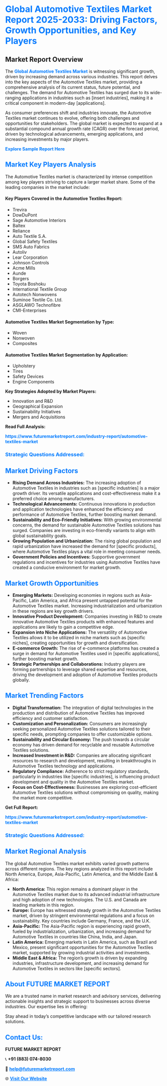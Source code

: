 <h1 style="color: #007BFF;">Global Automotive Textiles Market Report 2025-2033: Driving Factors, Growth Opportunities, and Key Players</h1>

<section id="overview">
<h2>Market Report Overview</h2>
<p>The <a href="https://www.futuremarketreport.com/industry-report/automotive-textiles-market" style="color: #007BFF; text-decoration: none;"><strong>Global Automotive Textiles Market</strong></a> is witnessing significant growth, driven by increasing demand across various industries. This report delves into the key aspects of the Automotive Textiles market, providing a comprehensive analysis of its current status, future potential, and challenges. The demand for Automotive Textiles has surged due to its wide-ranging applications in industries such as [insert industries], making it a critical component in modern-day [applications].</p>
<p>As consumer preferences shift and industries innovate, the Automotive Textiles market continues to evolve, offering both challenges and opportunities for stakeholders. The global market is expected to expand at a substantial compound annual growth rate (CAGR) over the forecast period, driven by technological advancements, emerging applications, and increasing investments by major players.</p>
</section>

<section id="overview">
<p><a href="https://www.futuremarketreport.com/request-sample/reportId=62485" style="color: #007BFF; text-decoration: none;"><strong>Explore Sample Report Here</strong></a></p>
</section>

<section id="key-players">
<h2 style="color: #007BFF;">Market Key Players Analysis</h2>
<p>The Automotive Textiles market is characterized by intense competition among key players striving to capture a larger market share. Some of the leading companies in the market include:</p>
<h4>Key Players Covered in the Automotive Textiles Report:</h4>
<ul><li>Trevira</li><li>DowDuPont</li><li>Sage Automotive Interiors</li><li>Baltex</li><li>Reliance</li><li>Auto Textile S.A.</li><li>Global Safety Textiles</li><li>SMS Auto Fabrics</li><li>Autoliv</li><li>Lear Corporation</li><li>Johnson Controls</li><li>Acme Mills</li><li>Aunde</li><li>Borgers</li><li>Toyota Boshoku</li><li>International Textile Group</li><li>Autotech Nonwovens</li><li>Suminoe Textile Co. Ltd.</li><li>ASGLAWO Technofibre</li><li>CMI-Enterprises</li></ul>
<h4>Automotive Textiles Market Segmentation by Type:</h4>
<ul><li>Woven</li><li>Nonwoven</li><li>Composites</li></ul>

<h4>Automotive Textiles Market Segmentation by Application:</h4>
<ul><li>Upholstery</li><li>Tires</li><li>Safety Devices</li><li>Engine Components</li></ul>
<p><strong>Key Strategies Adopted by Market Players:</strong></p>
<ul>
<li>Innovation and R&D</li>
<li>Geographical Expansion</li>
<li>Sustainability Initiatives</li>
<li>Mergers and Acquisitions</li>
</ul>
</section>

<section>
<p><strong>Read Full Analysis: </strong></p><a href="https://www.futuremarketreport.com/industry-report/automotive-textiles-market" style="color: #007BFF; text-decoration: none;"><strong>https://www.futuremarketreport.com/industry-report/automotive-textiles-market</strong></a>
<h3 style="color: #007BFF;">Strategic Questions Addressed:</h3>
</section>

<section id="driving-factors">
<h2 style="color: #007BFF;">Market Driving Factors</h2>
<ul>
<li><strong>Rising Demand Across Industries:</strong> The increasing adoption of Automotive Textiles in industries such as [specific industries] is a major growth driver. Its versatile applications and cost-effectiveness make it a preferred choice among manufacturers.</li>
<li><strong>Technological Advancements:</strong> Continuous innovations in production and application technologies have enhanced the efficiency and performance of Automotive Textiles, further boosting market demand.</li>
<li><strong>Sustainability and Eco-Friendly Initiatives:</strong> With growing environmental concerns, the demand for sustainable Automotive Textiles solutions has surged. Companies are investing in eco-friendly variants to align with global sustainability goals.</li>
<li><strong>Growing Population and Urbanization:</strong> The rising global population and rapid urbanization have increased the demand for [specific products], where Automotive Textiles plays a vital role in meeting consumer needs.</li>
<li><strong>Government Policies and Incentives:</strong> Supportive government regulations and incentives for industries using Automotive Textiles have created a conducive environment for market growth.</li>
</ul>
</section>

<section id="growth-opportunities">
<h2 style="color: #007BFF;">Market Growth Opportunities</h2>
<ul>
<li><strong>Emerging Markets:</strong> Developing economies in regions such as Asia-Pacific, Latin America, and Africa present untapped potential for the Automotive Textiles market. Increasing industrialization and urbanization in these regions are key growth drivers.</li>
<li><strong>Innovative Product Development:</strong> Companies investing in R&D to create innovative Automotive Textiles products with enhanced features and applications are likely to gain a competitive edge.</li>
<li><strong>Expansion into Niche Applications:</strong> The versatility of Automotive Textiles allows it to be utilized in niche markets such as [specific niches], creating opportunities for growth and diversification.</li>
<li><strong>E-commerce Growth:</strong> The rise of e-commerce platforms has created a surge in demand for Automotive Textiles used in [specific applications], further boosting market growth.</li>
<li><strong>Strategic Partnerships and Collaborations:</strong> Industry players are forming partnerships to leverage shared expertise and resources, driving the development and adoption of Automotive Textiles products globally.</li>
</ul>
</section>

<section id="trending-factors">
<h2 style="color: #007BFF;">Market Trending Factors</h2>
<ul>
<li><strong>Digital Transformation:</strong> The integration of digital technologies in the production and distribution of Automotive Textiles has improved efficiency and customer satisfaction.</li>
<li><strong>Customization and Personalization:</strong> Consumers are increasingly seeking personalized Automotive Textiles solutions tailored to their specific needs, prompting companies to offer customizable options.</li>
<li><strong>Sustainability and Circular Economy:</strong> The push towards a circular economy has driven demand for recyclable and reusable Automotive Textiles solutions.</li>
<li><strong>Increased Investment in R&D:</strong> Companies are allocating significant resources to research and development, resulting in breakthroughs in Automotive Textiles technology and applications.</li>
<li><strong>Regulatory Compliance:</strong> Adherence to strict regulatory standards, particularly in industries like [specific industries], is influencing product development and quality in the Automotive Textiles market.</li>
<li><strong>Focus on Cost-Effectiveness:</strong> Businesses are exploring cost-efficient Automotive Textiles solutions without compromising on quality, making the market more competitive.</li>
</ul>
</section>

<section>
<p><strong>Get Full Report: </strong></p><a href="https://www.futuremarketreport.com/industry-report/automotive-textiles-market" style="color: #007BFF; text-decoration: none;"><strong>https://www.futuremarketreport.com/industry-report/automotive-textiles-market</strong></a>
<h3 style="color: #007BFF;">Strategic Questions Addressed:</h3>
</section>


<section id="regional-analysis">
<h2 style="color: #007BFF;">Market Regional Analysis</h2>
<p>The global Automotive Textiles market exhibits varied growth patterns across different regions. The key regions analyzed in this report include North America, Europe, Asia-Pacific, Latin America, and the Middle East & Africa:</p>
<ul>
<li><strong>North America:</strong> This region remains a dominant player in the Automotive Textiles market due to its advanced industrial infrastructure and high adoption of new technologies. The U.S. and Canada are leading markets in this region.</li>
<li><strong>Europe:</strong> Europe has witnessed steady growth in the Automotive Textiles market, driven by stringent environmental regulations and a focus on sustainability. Key countries include Germany, France, and the U.K.</li>
<li><strong>Asia-Pacific:</strong> The Asia-Pacific region is experiencing rapid growth, fueled by industrialization, urbanization, and increasing demand for Automotive Textiles in countries like China, India, and Japan.</li>
<li><strong>Latin America:</strong> Emerging markets in Latin America, such as Brazil and Mexico, present significant opportunities for the Automotive Textiles market, supported by growing industrial activities and investments.</li>
<li><strong>Middle East & Africa:</strong> The region’s growth is driven by expanding industries, infrastructure development, and increasing demand for Automotive Textiles in sectors like [specific sectors].</li>
</ul>
</section>

<footer>
<h2 style="color: #007BFF;">About FUTURE MARKET REPORT</h2>
<p>We are a trusted name in market research and advisory services, delivering actionable insights and strategic support to businesses across diverse industries. Our expertise lies in offering:</p>

<p>Stay ahead in today’s competitive landscape with our tailored research solutions.</p>

<h2 style="color: #007BFF;">Contact Us:</h2>
<p><strong>FUTURE MARKET REPORT</strong></p>
<p>📞 <strong>+91 (883) 074-8030</strong></p>
<p>📧 <strong><a href="mailto:help@futuremarketreport.com" style="color: #007BFF;">help@futuremarketreport.com</a></strong></p>
<p>🌐 <strong><a href="https://www.futuremarketreport.com/" style="color: #007BFF;">Visit Our Website</a></strong></p>
</footer>